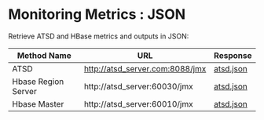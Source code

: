 # Monitoring Metrics : JSON

Retrieve ATSD and HBase metrics and outputs in JSON:

| Method Name | URL | Response |
| --- | --- | --- |
| ATSD | http://atsd_server.com:8088/jmx | [atsd.json](sources/atsd.json) |
| Hbase Region Server | http://atsd_server:60030/jmx | [atsd.json](sources/hbase-region-server.json) |
| Hbase Master | http://atsd_server:60010/jmx | [atsd.json](sources/hbase-master.json) |